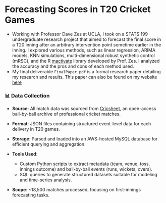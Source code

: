 # Forecasting Scores in T20 Cricket Games

-   Working with Professor Dave Zes at UCLA, I took on a STATS 199 undergraduate research project that aimed to forecast the final score in a T20 inning after an arbitrary intervention point sometime earlier in the inning. I explored various methods, such as linear regression, ARIMA models, KNN simulations, multi-dimensional robust synthetic control (mRSC), and the R [mactivate](https://cran.r-project.org/web/packages/mactivate/mactivate.pdf) library developed by Prof. Zes. I analyzed the accuracy and the pros and cons of each method used.
- My final deliverable `FinalPaper.pdf` is a formal research paper detailing my research and results. This paper can also be found on my website [here](https://anishdeshpande.com/PDFs/ForecastingScores.pdf)

### 📊 Data Collection

- **Source**: All match data was sourced from [Cricsheet](https://cricsheet.org), an open-access ball-by-ball archive of professional cricket matches.

- **Format**: JSON files containing structured event-level data for each delivery in T20 games.

- **Storage**: Parsed and loaded into an AWS-hosted MySQL database for efficient querying and aggregation.

- **Tools Used**:
  - Custom Python scripts to extract metadata (team, venue, toss, innings outcome) and ball-by-ball events (runs, wickets, overs).
  - SQL queries to generate structured datasets suitable for modeling and time-series analysis.

- **Scope**: ~18,500 matches processed, focusing on first-innings forecasting tasks.
